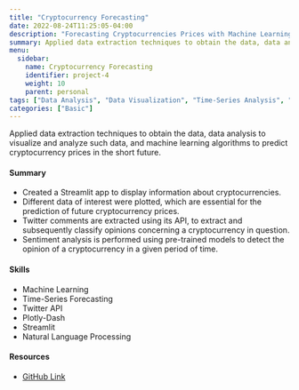 ```yaml
---
title: "Cryptocurrency Forecasting"
date: 2022-08-24T11:25:05-04:00
description: "Forecasting Cryptocurrencies Prices with Machine Learning."
summary: Applied data extraction techniques to obtain the data, data analysis to visualize and analyze such data, and machine learning algorithms to predict cryptocurrency prices in the short future.
menu:
  sidebar:
    name: Cryptocurrency Forecasting
    identifier: project-4
    weight: 10
    parent: personal
tags: ["Data Analysis", "Data Visualization", "Time-Series Analysis", "Machine Learning", "NLP", "API"]
categories: ["Basic"]
---
```


Applied data extraction techniques to obtain the data, data analysis to visualize and analyze such data, and machine learning algorithms to predict cryptocurrency prices in the short future.

#### Summary


* Created a Streamlit app to display information about cryptocurrencies.
* Different data of interest were plotted, which are essential for the prediction of future cryptocurrency prices.
* Twitter comments are extracted using its API, to extract and subsequently classify opinions concerning a cryptocurrency in question.
* Sentiment analysis is performed using pre-trained models to detect the opinion of a cryptocurrency in a given period of time.

#### **Skills**

- Machine Learning
- Time-Series Forecasting
- Twitter API
- Plotly-Dash
- Streamlit
- Natural Language Processing

#### Resources

- [GitHub Link](https://github.com/lorainemg/crypto-forecasting)
